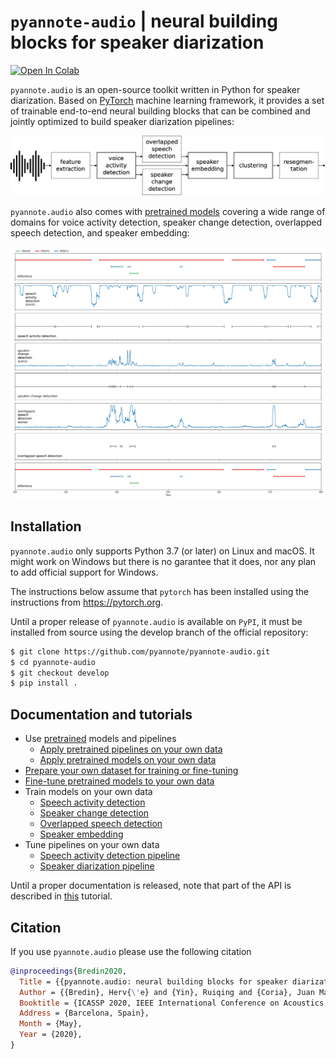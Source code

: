 # `pyannote-audio` | neural building blocks for speaker diarization

[![Open In Colab](https://colab.research.google.com/assets/colab-badge.svg)](https://colab.research.google.com/github/pyannote/pyannote-audio/blob/develop/notebooks/introduction_to_pyannote_audio_speaker_diarization_toolkit.ipynb)

`pyannote.audio` is an open-source toolkit written in Python for speaker diarization. Based on [PyTorch](pytorch.org) machine learning framework, it provides a set of trainable end-to-end neural building blocks that can be combined and jointly optimized to build speaker diarization pipelines:

<p align="center"> 
<img src="pipeline.png">
</p>

`pyannote.audio` also comes with [pretrained models](https://github.com/pyannote/pyannote-audio-hub) covering a wide range of domains for voice activity detection, speaker change detection, overlapped speech detection, and speaker embedding:

![segmentation](tutorials/pretrained/model/segmentation.png)

## Installation

`pyannote.audio` only supports Python 3.7 (or later) on Linux and macOS. It might work on Windows but there is no garantee that it does, nor any plan to add official support for Windows.

The instructions below assume that `pytorch` has been installed using the instructions from https://pytorch.org.

Until a proper release of `pyannote.audio` is available on `PyPI`, it must be installed from source using the develop branch of the official repository:

```bash
$ git clone https://github.com/pyannote/pyannote-audio.git
$ cd pyannote-audio
$ git checkout develop
$ pip install .
```

## Documentation and tutorials

* Use [pretrained](https://github.com/pyannote/pyannote-audio-hub) models and pipelines
  * [Apply pretrained pipelines on your own data](tutorials/pretrained/pipeline)
  * [Apply pretrained models on your own data](tutorials/pretrained/model)
* [Prepare your own dataset for training or fine-tuning](tutorials/data_preparation)
* [Fine-tune pretrained models to your own data](tutorials/finetune)
* Train models on your own data
  * [Speech activity detection](tutorials/models/speech_activity_detection)
  * [Speaker change detection](tutorials/models/speaker_change_detection)
  * [Overlapped speech detection](tutorials/models/overlap_detection)
  * [Speaker embedding](tutorials/models/speaker_embedding)
* Tune pipelines on your own data
  * [Speech activity detection pipeline](tutorials/pipelines/speech_activity_detection)
  * [Speaker diarization pipeline](tutorials/pipelines/speaker_diarization)

Until a proper documentation is released, note that part of the API is described in [this](tutorials/pretrained/model) tutorial.  


## Citation

If you use `pyannote.audio` please use the following citation

```bibtex
@inproceedings{Bredin2020,
  Title = {{pyannote.audio: neural building blocks for speaker diarization}},
  Author = {{Bredin}, Herv{\'e} and {Yin}, Ruiqing and {Coria}, Juan Manuel and {Gelly}, Gregory and {Korshunov}, Pavel and {Lavechin}, Marvin and {Fustes}, Diego and {Titeux}, Hadrien and {Bouaziz}, Wassim and {Gill}, Marie-Philippe},
  Booktitle = {ICASSP 2020, IEEE International Conference on Acoustics, Speech, and Signal Processing},
  Address = {Barcelona, Spain},
  Month = {May},
  Year = {2020},
}
```
